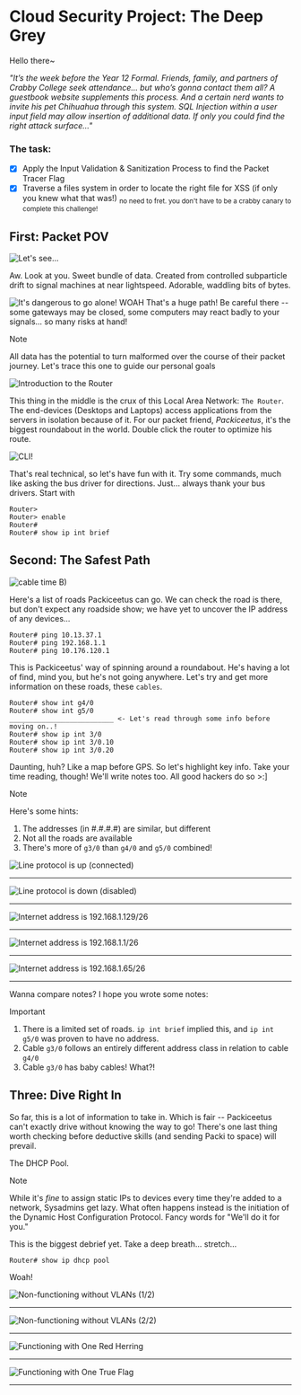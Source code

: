 # Cloud Security Project: The Deep Grey
Hello there~

_"It’s the week before the Year 12 Formal. Friends, family, and partners of Crabby College seek attendance… but who’s gonna contact them all? 
A guestbook website supplements this process. And a certain nerd wants to invite his pet Chihuahua through this system. 
SQL Injection within a user input field may allow insertion of additional data. If only you could find the right attack surface…"_

### The task:
- [x] Apply the Input Validation & Sanitization Process to find the Packet Tracer Flag
- [x] Traverse a files system in order to locate the right file for XSS (if only you knew what that was!)
<sub>no need to fret. you don't have to be a crabby canary to complete this challenge!</sub>

## First: Packet POV
![Let's see...](https://github.com/Iozhewa/LandingPages/blob/main/Yeshua/assets/BetterBeginnings.jpeg)

Aw. Look at you. Sweet bundle of data. Created from controlled subparticle drift to signal machines at near
lightspeed. Adorable, waddling bits of bytes.

![It's dangerous to go alone!](https://github.com/Iozhewa/LandingPages/blob/main/Yeshua/assets/hUH.png)
WOAH
That's a huge path! Be careful there -- some gateways may be closed, some computers may react badly to your signals...
so many risks at hand!
>[!NOTE]
>All data has the potential to turn malformed over the course of their packet journey. Let's trace this one to guide our personal goals

![Introduction to the Router](https://github.com/Iozhewa/LandingPages/blob/main/Yeshua/assets/funnymachine.png)

This thing in the middle is the crux of this Local Area Network: `The Router`. The end-devices (Desktops and Laptops) access applications from the servers in isolation because of it. For our packet friend, _Packiceetus_, it's the biggest roundabout in the world.
Double click the router to optimize his route.

![CLI!](https://github.com/Iozhewa/LandingPages/blob/main/Yeshua/assets/scary.png)

That's real technical, so let's have fun with it. Try some commands, much like asking the bus driver for directions.
Just... always thank your bus drivers. Start with
```
Router>
Router> enable
Router#
Router# show ip int brief
```
## Second: The Safest Path

![cable time B)](https://github.com/Iozhewa/LandingPages/blob/main/Yeshua/assets/cables.png)

Here's a list of roads Packiceetus can go. We can check the road is there, but don't expect any roadside show; we have yet
to uncover the IP address of any devices...
```
Router# ping 10.13.37.1
Router# ping 192.168.1.1
Router# ping 10.176.120.1
```
This is Packiceetus' way of spinning around a roundabout. He's having a lot of find, mind you, but he's not going anywhere.
Let's try and get more information on these roads, these `cables`.
```
Router# show int g4/0
Router# show int g5/0
__________________________ <- Let's read through some info before moving on..!
Router# show ip int 3/0
Router# show ip int 3/0.10
Router# show ip int 3/0.20
```
Daunting, huh? Like a map before GPS. So let's highlight key info. Take your time reading, though!
We'll write notes too. All good hackers do so >:]
>[!NOTE]
>Here's some hints:
>1. The addresses (in #.#.#.#) are similar, but different
>2. Not all the roads are available
>3. There's more of `g3/0` than `g4/0` and `g5/0` combined!

![Line protocol is up (connected)](https://github.com/Iozhewa/LandingPages/blob/main/Yeshua/assets/DefinedConnection.png)
______________________________________________________________________________________________________________________
![Line protocol is down (disabled)](https://github.com/Iozhewa/LandingPages/blob/main/Yeshua/assets/CableDisabled.png)
______________________________________________________________________________________________________________________
![Internet address is 192.168.1.129/26](https://github.com/Iozhewa/LandingPages/blob/main/Yeshua/assets/SimplifyingSpecificInterface.png)
______________________________________________________________________________________________________________________
![Internet address is 192.168.1.1/26](https://github.com/Iozhewa/LandingPages/blob/main/Yeshua/assets/EncapsulatedVLAN.png)
______________________________________________________________________________________________________________________
![Internet address is 192.168.1.65/26](https://github.com/Iozhewa/LandingPages/blob/main/Yeshua/assets/EncapsulationRevealingPathway.png)
______________________________________________________________________________________________________________________

Wanna compare notes? I hope you wrote some notes:
>[!IMPORTANT]
>1. There is a limited set of roads. `ip int brief` implied this, and `ip int g5/0` was proven to have no address.
>2. Cable `g3/0` follows an entirely different address class in relation to cable `g4/0`
>3. Cable `g3/0` has baby cables! What?!

## Three: Dive Right In
So far, this is a lot of information to take in. Which is fair -- Packiceetus can't exactly drive without knowing the way to go! There's one last thing worth checking before deductive skills (and sending Packi to space) will prevail.

The DHCP Pool.
>[!NOTE]
>While it's _fine_ to assign static IPs to devices every time they're added to a network, Sysadmins get lazy. What often
>happens instead is the initiation of the Dynamic Host Configuration Protocol. Fancy words for "We'll do it for you."

This is the biggest debrief yet. Take a deep breath... stretch...
```
Router# show ip dhcp pool
```

Woah!

![Non-functioning without VLANs (1/2)](https://github.com/Iozhewa/LandingPages/blob/main/Yeshua/assets/AboveNetwork.png)
______________________________________________________________________________________________________________________
![Non-functioning without VLANs (2/2)](https://github.com/Iozhewa/LandingPages/blob/main/Yeshua/assets/BelowNetwork.png)
______________________________________________________________________________________________________________________
![Functioning with One Red Herring](https://github.com/Iozhewa/LandingPages/blob/main/Yeshua/assets/TopCorner.png)
______________________________________________________________________________________________________________________
![Functioning with One True Flag](https://github.com/Iozhewa/LandingPages/blob/main/Yeshua/assets/BottomCorner.png)
______________________________________________________________________________________________________________________
